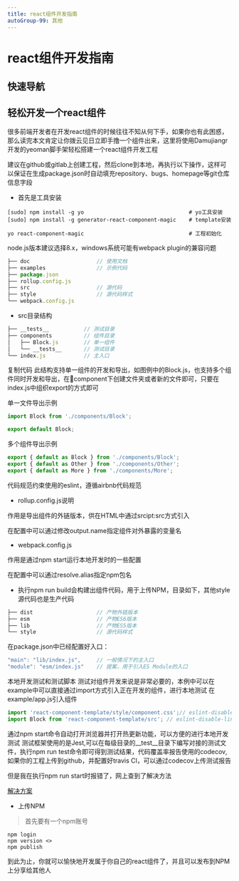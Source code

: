 ```yaml
---
title: react组件开发指南
autoGroup-99: 其他
---
```


# react组件开发指南

## 快速导航

<TOC />

## 轻松开发一个react组件

很多前端开发者在开发react组件的时候往往不知从何下手，如果你也有此困惑，那么读完本文肯定让你拨云见日立即手撸一个组件出来，这里将使用Damujiangr开发的yeoman脚手架轻松搭建一个react组件开发工程

建议在github或gitlab上创建工程，然后clone到本地，再执行以下操作，这样可以保证在生成package.json时自动填充repository、bugs、homepage等git仓库信息字段

- 首先是工具安装

```shell
[sudo] npm install -g yo                                 # yo工具安装
[sudo] npm install -g generator-react-component-magic    # template安装

yo react-component-magic                                 # 工程初始化

```

node.js版本建议选择8.x，windows系统可能有webpack plugin的兼容问题

```js
├── doc                     // 使用文档
├── examples                // 示例代码
├── package.json
├── rollup.config.js
├── src                     // 源代码
├── style                   // 源代码样式
└── webpack.config.js
```

- src目录结构

```js
├── __tests__			// 测试目录
├── components			// 组件目录
│   ├── Block.js		// 单一组件
│   └── __tests__		// 测试目录
└── index.js			// 主入口

```
复制代码
此结构支持单一组件的开发和导出，如图例中的Block.js，也支持多个组件同时开发和导出，在component下创建文件夹或者新的文件即可，只要在index.js中组织export的方式即可

单一文件导出示例

```js
import Block from './components/Block';

export default Block;
```

多个组件导出示例

```js
export { default as Block } from './components/Block';
export { default as Other } from './components/Other';
export { default as More } from './components/More';
```

代码规范约束使用的eslint，遵循airbnb代码规范

- rollup.config.js说明

作用是导出组件的外链版本，供在HTML中通过srcipt:src方式引入

在配置中可以通过修改output.name指定组件对外暴露的变量名

- webpack.config.js

作用是通过npm start运行本地开发时的一些配置

在配置中可以通过resolve.alias指定npm包名

- 执行npm run build会构建出组件代码，用于上传NPM，目录如下，其他style源代码也是生产代码

```js
├── dist                    // 产物外链版本
├── esm                     // 产物ES6版本
├── lib                     // 产物ES5版本
└── style                   // 源代码样式
```


在package.json中已经配置好入口：

```js
"main": "lib/index.js",		// 一般情况下的主入口
"module": "esm/index.js"	// 提案，用于引入ES Module的入口
```

本地开发测试和测试脚本 测试对组件开发来说是非常必要的，本例中可以在example中可以直接通过import方式引入正在开发的组件，进行本地测试 在example/app.js引入组件

```js
import 'react-component-template/style/component.css';// eslint-disable-line
import Block from 'react-component-template/src'; // eslint-disable-line
```

通过npm start命令自动打开浏览器并打开热更新功能，可以方便的进行本地开发测试
测试框架使用的是Jest,可以在每级目录的__test__目录下编写对接的测试文件，执行npm run test命令即可得到测试结果，代码覆盖率报告使用的codecov, 如果你的工程上传到github，并配置好travis CI，可以通过codecov上传测试报告


但是我在执行npm run start时报错了，网上查到了解决方法

[解决方案](https://stackoverflow.com/questions/51554366/jest-securityerror-localstorage-is-not-available-for-opaque-origins)


- 上传NPM

> 首先要有一个npm账号

```shell
npm login
npm version <>
npm publish
```

到此为止，你就可以愉快地开发属于你自己的react组件了，并且可以发布到NPM上分享给其他人


